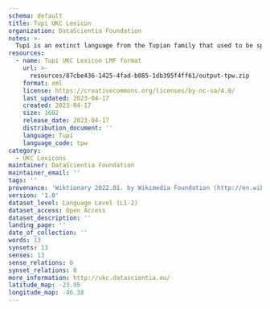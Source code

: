 ```yaml
---
schema: default
title: Tupí UKC Lexicon
organization: DataScientia Foundation
notes: >-
  Tupí is an extinct language from the Tupian family that used to be spoken in South America. The UKC Lexicon of Tupí is represented as a lexico-semantic network. It consists of words, word senses, synsets, as well as sense-level and synset-level relationships
resources:
  - name: Tupí UKC Lexicon LMF format
    url: >-
      resources/87cbe436-1425-4fad-b085-1db395f4ff61/output-tpw.zip
    format: xml
    license: https://creativecommons.org/licenses/by-nc-sa/4.0/
    last_updated: 2023-04-17
    created: 2023-04-17
    size: 1692
    release_date: 2023-04-17
    distribution_document: ''
    language: Tupí
    language_code: tpw
category:
  - UKC Lexicons
maintainer: DataScientia Foundation
maintainer_email: ''
tags: ''
provenance: 'Wiktionary 2022.01. by Wikimedia Foundation (http://en.wiktionary.org); Princeton WordNet 2.1 by Princeton University (https://wordnet.princeton.edu)'
version: '1.0'
dataset_level: Language Level (L1-2)
dataset_access: Open Access
dataset_description: ''
landing_page: ''
date_of_collection: ''
words: 13
synsets: 13
senses: 13
sense_relations: 0
synset_relations: 0
more_information: http://ukc.datascientia.eu/
latitude_map: -23.95
longitude_map: -46.38
---
```

